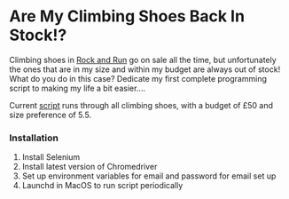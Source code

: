 # Are My Climbing Shoes Back In Stock!?

Climbing shoes in [Rock and Run](https://rockrun.com/collections/climbing-shoes) go on sale all the time, but unfortunately the ones that are in my size and within my budget are always out of stock!
What do you do in this case? Dedicate my first complete programming script to making my life a bit easier....

Current [script](https://github.com/pymche/Are-My-Climbing-Shoes-Back/blob/master/script.py) runs through all climbing shoes, with a budget of £50 and size preference of 5.5.

### Installation
1. Install Selenium
2. Install latest version of Chromedriver
3. Set up environment variables for email and password for email set up
4. Launchd in MacOS to run script periodically
